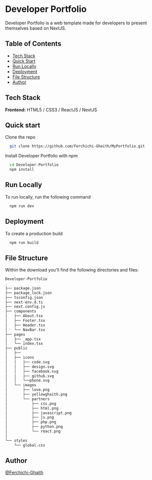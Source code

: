 # Developer Portfolio

Developer Portfolio is a web template made for developers to present themselves based on NextJS.


## Table of Contents

- [Tech Stack](#tech-stack)
- [Quick Start](#quick-start)
- [Run Locally](#run-locally)
- [Deployment](#deployment)
- [File Structure](#file-structure)
- [Author](#author)




## Tech Stack

**Frontend:** HTML5 / CSS3 / ReactJS / NextJS

## Quick start

Clone the repo

```bash
  git clone https://github.com/Ferchichi-Ghaith/MyPortfolio.git
```

Install Developer Portfolio with npm

```bash
  cd Developer-Portfolio
  npm install
```

## Run Locally

To run locally, run the following command

```bash
  npm run dev
```

## Deployment

To create a production build

```bash
  npm run build
```

## File Structure

Within the download you'll find the following directories and files:

```bash
Developer-Portfolio
.
├── package.json
├── package_lock.json
├── tsconfig.json
├── next-env.d.ts
├── next.config.js
├── components
│   ├── About.tsx
│   ├── Footer.tsx
│   ├── Header.tsx
│   └── NavBar.tsx
├── pages
│   ├── _app.tsx
│   └── index.tsx
├── public
│   ├── 
│   ├── icons
│   │   ├── code.svg
│   │   ├── design.svg
│   │   ├── facebook.svg
│   │   ├── github.svg
│   │   └──phone.svg
│   └── images
│       ├── love.png
│       ├── yellowghaith.png
│       └── partners
│           ├── css.png
│           ├── html.png
│           ├── javascript.png
│           ├── js.png
│           ├── php.png
│           ├── python.png
│           └── react.png
│           
└── styles
    └── global.css
```

## Author

[@Ferchichi-Ghaith](https://github.com/Ferchichi-Ghaith)


